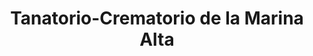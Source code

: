 ---
title: "Tanatorio-Crematorio de la Marina Alta"
url: /denia/tanatorio-crematorio-de-la-marina-alta/
shop: Bestattungen
---